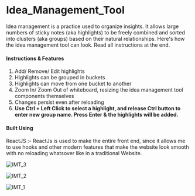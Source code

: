 # Idea_Management_Tool
Idea management is a practice used to organize insights. It allows large numbers of sticky notes (aka highlights) to be freely combined and sorted into clusters (aka groups) based on their natural relationships. Here's how the idea management tool can look. Read all instructions at the end.

#### Instructions & Features
  1. Add/ Remove/ Edit highlights
  2. Highlights can be grouped in buckets
  3. Highlights can move from one bucket to another
  4. Zoom In/ Zoom Out of whiteboard, resizing the idea management tool components themselves
  5. Changes persist even after reloading
  6. <b> Use Ctrl + Left Click to select a highlight, and release Ctrl button to enter new group name. Press Enter & the highlights will be added. </b>

#### Built Using
ReactJS :- ReactJs is used to make the entire front end, since it allows me to use hooks and other modern features that make the website look smooth with no reloading whatsover like in a traditional Website.

![IMT_3](https://user-images.githubusercontent.com/66859083/149096199-825e0e37-49df-427a-a0a4-09cdbab06e01.png)

![IMT_2](https://user-images.githubusercontent.com/66859083/149096257-09753286-735f-4671-a730-b7bc6ea20655.png)

![IMT_1](https://user-images.githubusercontent.com/66859083/149096314-a68d97fd-1b5d-40cc-a84c-3b7a90b1c4b5.png)
